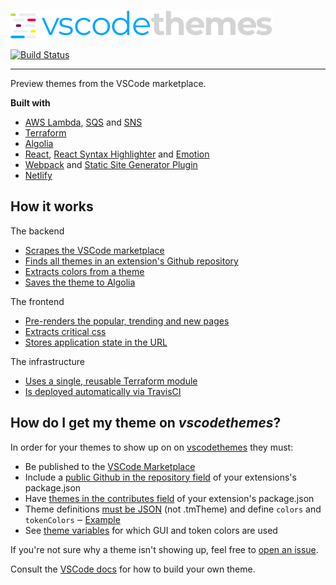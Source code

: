 [![vscodethemes](frontend/assets/logo.png)](https://vscodethemes.com)

[![Build Status](https://travis-ci.org/jschr/vscodethemes.svg?branch=production)](https://travis-ci.org/jschr/vscodethemes)

---

Preview themes from the VSCode marketplace.

**Built with**

* [AWS Lambda](https://aws.amazon.com/lambda/),
  [SQS](https://aws.amazon.com/sqs/) and [SNS](https://aws.amazon.com/sns/)
* [Terraform](https://www.terraform.io/)
* [Algolia](https://www.algolia.com/)
* [React](https://reactjs.org/),
  [React Syntax Highlighter](https://github.com/conorhastings/react-syntax-highlighter)
  and [Emotion](https://emotion.sh/)
* [Webpack](https://webpack.js.org/) and
  [Static Site Generator Plugin](https://github.com/markdalgleish/static-site-generator-webpack-plugin)
* [Netlify](https://www.netlify.com/)

## How it works

The backend

* [Scrapes the VSCode marketplace](backend/jobs/scrapeExtensions.ts)
* [Finds all themes in an extension's Github repository](backend/jobs/extractThemes.ts)
* [Extracts colors from a theme](backend/jobs/extractColors.ts)
* [Saves the theme to Algolia](backend/jobs/saveTheme.ts)

The frontend

* [Pre-renders the popular, trending and new pages](frontend/webpack.config.ts#L69)
* [Extracts critical css](frontend/ssr.tsx#L24)
* [Stores application state in the URL](frontend/components/App.tsx#L50)

The infrastructure

* [Uses a single, reusable Terraform module](infrastructure/modules/backend)
* [Is deployed automatically via TravisCI](.travis.yml#L28)

## How do I get my theme on _vscodethemes_?

In order for your themes to show up on on
[vscodethemes](https://vscodethemes.com) they must:

* Be published to the
  [VSCode Marketplace](https://marketplace.visualstudio.com/search?target=VSCode&category=Themes&sortBy=Downloads)
* Include a
  [public Github in the repository field](https://code.visualstudio.com/docs/extensions/publish-extension#_advanced-usage)
  of your extensions's package.json
* Have
  [themes in the contributes field](https://code.visualstudio.com/docs/extensionAPI/extension-points#_contributesthemes)
  of your extension's package.json
* Theme definitions
  [must be JSON](https://code.visualstudio.com/docs/extensions/themes-snippets-colorizers#_create-a-new-color-theme)
  (not .tmTheme) and define `colors` and `tokenColors` ‒
  [Example](https://github.com/Binaryify/OneDark-Pro/blob/master/themes/OneDark-Pro.json)
* See [theme variables](backend/themeVariables.ts) for which GUI and token
  colors are used

If you're not sure why a theme isn't showing up, feel free to
[open an issue](https://github.com/jschr/vscodethemes/issues/new).

Consult the
[VSCode docs](https://code.visualstudio.com/docs/extensions/themes-snippets-colorizers)
for how to build your own theme.
